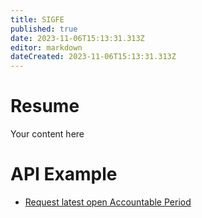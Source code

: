 ```yaml
---
title: SIGFE
published: true
date: 2023-11-06T15:13:31.313Z
editor: markdown
dateCreated: 2023-11-06T15:13:31.313Z
---
```


# Resume
Your content here

# API Example

- [Request latest open Accountable Period](request-latest-open-accountable-period.md)
